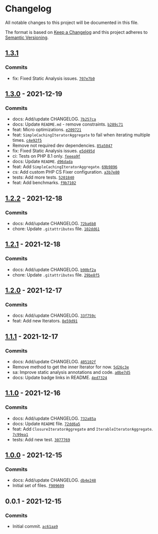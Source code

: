 # Changelog

All notable changes to this project will be documented in this file.

The format is based on [Keep a Changelog](https://keepachangelog.com/en/1.0.0/)
and this project adheres to [Semantic Versioning](https://semver.org/spec/v2.0.0.html).

## [1.3.1](https://github.com/loophp/iterators/compare/1.3.0...1.3.1)

### Commits

- fix: Fixed Static Analysis issues. [`707e7b0`](https://github.com/loophp/iterators/commit/707e7b0195bf77aacba9971a618bb35f683dd07e)

## [1.3.0](https://github.com/loophp/iterators/compare/1.2.2...1.3.0) - 2021-12-19

### Commits

- docs: Add/update CHANGELOG. [`7b257ca`](https://github.com/loophp/iterators/commit/7b257ca97e209f8d7c925d78628fd9d3dca1e6a7)
- docs: Update `README.md` - remove constraints. [`b289c71`](https://github.com/loophp/iterators/commit/b289c71b0c960f846e191b3efe83bc31464ccbea)
- feat: Micro optimizations. [`e209721`](https://github.com/loophp/iterators/commit/e20972178d859c15f1a1d33a9cc7a10b77d2b580)
- feat: `SimpleCachingIteratorAggregate` to fail when iterating multiple times. [`c4e92f5`](https://github.com/loophp/iterators/commit/c4e92f521d6b9c882008321e805e8ff0c68011d2)
- Remove not required dev dependencies. [`85a5047`](https://github.com/loophp/iterators/commit/85a5047aa4b4d618559bca3ff17d1144a2c9583d)
- fix: Fixed Static Analysis issues. [`e5d495d`](https://github.com/loophp/iterators/commit/e5d495de89ea2121d11d8a391f23bf4379c7e1e8)
- ci: Tests on PHP 8.1 only. [`feeea9f`](https://github.com/loophp/iterators/commit/feeea9f094659e43f68e7ba7302a5642d96b6118)
- docs: Update `README`. [`d96dada`](https://github.com/loophp/iterators/commit/d96dada81c1b910906b39d5bf6798045190e41bf)
- feat: Add `SimpleCachingIteratorAggregate`. [`69b9896`](https://github.com/loophp/iterators/commit/69b9896a7dbb04f72a5378ee3d0919669e54e2fa)
- cs: Add custom PHP CS Fixer configuration. [`a3b7e80`](https://github.com/loophp/iterators/commit/a3b7e80d0b69b3d8f67243b0adb7ec634d04b0d0)
- tests: Add more tests. [`5201840`](https://github.com/loophp/iterators/commit/5201840a96df0e277855fd6c153a2ba640d518b3)
- feat: Add benchmarks. [`f9b7102`](https://github.com/loophp/iterators/commit/f9b7102cec73ee337143ecdf9a07602c75c9f716)

## [1.2.2](https://github.com/loophp/iterators/compare/1.2.1...1.2.2) - 2021-12-18

### Commits

- docs: Add/update CHANGELOG. [`72ba6b8`](https://github.com/loophp/iterators/commit/72ba6b863acce2166342114ba6061ec83f66681e)
- chore: Update `.gitattributes` file. [`102dd61`](https://github.com/loophp/iterators/commit/102dd6115059aa08a382d1d1fa1ea806dbee3e74)

## [1.2.1](https://github.com/loophp/iterators/compare/1.2.0...1.2.1) - 2021-12-18

### Commits

- docs: Add/update CHANGELOG. [`b90bf2a`](https://github.com/loophp/iterators/commit/b90bf2a5282274e2f5442b473eac7cdc281f7120)
- chore: Update `.gitattributes` file. [`29be8f5`](https://github.com/loophp/iterators/commit/29be8f5b2f27451b0db90130158f08c13efa7fd0)

## [1.2.0](https://github.com/loophp/iterators/compare/1.1.1...1.2.0) - 2021-12-17

### Commits

- docs: Add/update CHANGELOG. [`33f759c`](https://github.com/loophp/iterators/commit/33f759c530783bef37ba981d16c295178e1765f0)
- feat: Add new Iterators. [`8e59d91`](https://github.com/loophp/iterators/commit/8e59d913651925c77f148ad0430109861a3a3d19)

## [1.1.1](https://github.com/loophp/iterators/compare/1.1.0...1.1.1) - 2021-12-17

### Commits

- docs: Add/update CHANGELOG. [`405102f`](https://github.com/loophp/iterators/commit/405102fa1b92d8d1a1b5fd599ac9a40e24390a69)
- Remove method to get the inner Iterator for now. [`5d26c3e`](https://github.com/loophp/iterators/commit/5d26c3e7b153ca895ceb997f9993e47d4f1ea000)
- sa: Improve static analysis annotations and code. [`a0be7d5`](https://github.com/loophp/iterators/commit/a0be7d555b0b5c2cf9f432b49721e60224507913)
- docs: Update badge links in README. [`4ed7324`](https://github.com/loophp/iterators/commit/4ed73248519fb357e397c6425f0b7df5516bb29a)

## [1.1.0](https://github.com/loophp/iterators/compare/1.0.0...1.1.0) - 2021-12-16

### Commits

- docs: Add/update CHANGELOG. [`732a85a`](https://github.com/loophp/iterators/commit/732a85a40a47b114763b99b614809cf300d22db6)
- docs: Update `README` file. [`72dd6a5`](https://github.com/loophp/iterators/commit/72dd6a51a2c74dd5870d53995665e6fd3cfa1298)
- feat: Add `ClosureIteratorAggregate` and `IterableIteratorAggregate`. [`7c99ea1`](https://github.com/loophp/iterators/commit/7c99ea1c962e3dbd533803b9d502ccfb584b9968)
- tests: Add new test. [`3077769`](https://github.com/loophp/iterators/commit/3077769ff96566d11554b606dfc48d9c44d71b88)

## [1.0.0](https://github.com/loophp/iterators/compare/0.0.1...1.0.0) - 2021-12-15

### Commits

- docs: Add/update CHANGELOG. [`db4e248`](https://github.com/loophp/iterators/commit/db4e248cb82e74d0e07005f9a9f41f3c95ddf42b)
- Initial set of files. [`f909609`](https://github.com/loophp/iterators/commit/f9096092df23de3eccf86f6cf61eb83f8e5b2d77)

## 0.0.1 - 2021-12-15

### Commits

- Initial commit. [`ac61aa9`](https://github.com/loophp/iterators/commit/ac61aa98ed97418835beb969f515018c8e85a573)
